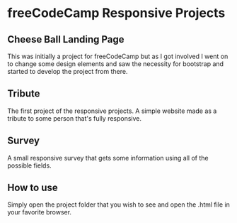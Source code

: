 # freeCodeCamp Responsive Projects 

## Cheese Ball Landing Page 
This was initially a project for freeCodeCamp but as I got involved I went on to change some design elements and saw the necessity for bootstrap and started to develop the project from there.

## Tribute 

The first project of the responsive projects. A simple website made as a tribute to some person that's fully responsive.

## Survey 

A small responsive survey that gets some information using all of the possible fields.

## How to use

Simply open the project folder that you wish to see and open the .html file in your favorite browser.